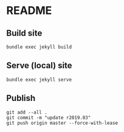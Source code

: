 # README

## Build site
```
bundle exec jekyll build
```

## Serve (local) site
```
bundle exec jekyll serve
```
## Publish

```
git add --all .
git commit -m "update r2019.03"
git push origin master --force-with-lease
```
